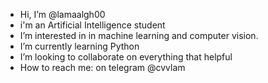 - Hi, I’m @lamaalgh00
- i'm an Artificial Intelligence student
- I’m interested in in machine learning and computer vision.
- I’m currently learning Python
- I’m looking to collaborate on everything that helpful
- How to reach me: on telegram @cvvlam

<!---
lamaalgh00/lamaalgh00 is a ✨ special ✨ repository because its `README.md` (this file) appears on your GitHub profile.
You can click the Preview link to take a look at your changes.
--->
